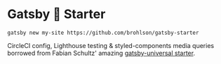 # Gatsby 💅 Starter

`gatsby new my-site https://github.com/brohlson/gatsby-starter`

CircleCI config, Lighthouse testing & styled-components media queries borrowed from Fabian Schultz' amazing [gatsby-universal starter](https://github.com/fabe/gatsby-universal). 